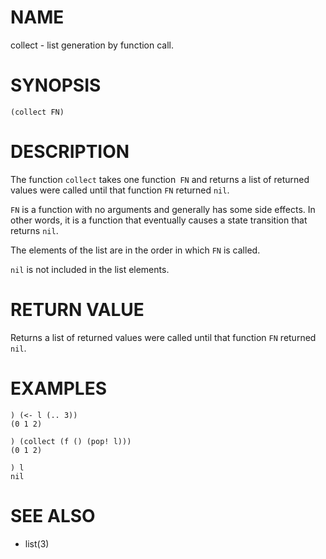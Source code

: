 # NAME
collect - list generation by function call.

# SYNOPSIS

    (collect FN)

# DESCRIPTION
The function `collect` takes one function` FN` and returns a list of returned values were called until that function `FN` returned `nil`.

`FN` is a function with no arguments and generally has some side effects. In other words, it is a function that eventually causes a state transition that returns `nil`.

The elements of the list are in the order in which `FN` is called.

`nil` is not included in the list elements.

# RETURN VALUE
Returns a list of returned values were called until that function `FN` returned `nil`.

# EXAMPLES

    ) (<- l (.. 3))
    (0 1 2)

    ) (collect (f () (pop! l)))
    (0 1 2)

    ) l
    nil

# SEE ALSO
- list(3)
